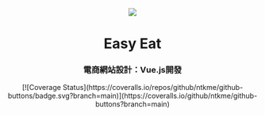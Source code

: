 <div align="center">
  <img src="https://icons-for-free.com/iconfiles/png/512/dinner+eat+eating+food+kitchen+restaurant+icon-1320086191755611454.png" />
  <h1>Easy Eat</h1>
  <h3>電商網站設計：Vue.js開發</h3>
[![Coverage Status](https://coveralls.io/repos/github/ntkme/github-buttons/badge.svg?branch=main)](https://coveralls.io/github/ntkme/github-buttons?branch=main)
</div>


